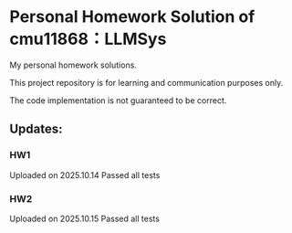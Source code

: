 # Personal Homework Solution of cmu11868：LLMSys
My personal homework solutions.

This project repository is for learning and communication purposes only.

The code implementation is not guaranteed to be correct.
## Updates:
### HW1 
Uploaded on 2025.10.14
Passed all tests
### HW2
Uploaded on 2025.10.15
Passed all tests

